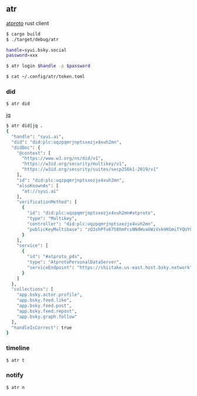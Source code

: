 ## atr

[atproto](https://github.com/bluesky-social/atproto) rust client

```sh
$ cargo build
$ ./target/debug/atr
```

```sh
handle=syui.bsky.social
password=xxx

$ atr login $handle -p $password
```

```sh
$ cat ~/.config/atr/token.toml
```

### did

```sh
$ atr did
```

[jq](https://jqlang.github.io/jq/)

```sh
$ atr did|jq .
{
  "handle": "syui.ai",
  "did": "did:plc:uqzpqmrjnptsxezjx4xuh2mn",
  "didDoc": {
    "@context": [
      "https://www.w3.org/ns/did/v1",
      "https://w3id.org/security/multikey/v1",
      "https://w3id.org/security/suites/secp256k1-2019/v1"
    ],
    "id": "did:plc:uqzpqmrjnptsxezjx4xuh2mn",
    "alsoKnownAs": [
      "at://syui.ai"
    ],
    "verificationMethod": [
      {
        "id": "did:plc:uqzpqmrjnptsxezjx4xuh2mn#atproto",
        "type": "Multikey",
        "controller": "did:plc:uqzpqmrjnptsxezjx4xuh2mn",
        "publicKeyMultibase": "zQ3shPfu6758hmFcsNNdWvaGWiVsk9KGmiTYQUYGzyWxVmLK8"
      }
    ],
    "service": [
      {
        "id": "#atproto_pds",
        "type": "AtprotoPersonalDataServer",
        "serviceEndpoint": "https://shiitake.us-east.host.bsky.network"
      }
    ]
  },
  "collections": [
    "app.bsky.actor.profile",
    "app.bsky.feed.like",
    "app.bsky.feed.post",
    "app.bsky.feed.repost",
    "app.bsky.graph.follow"
  ],
  "handleIsCorrect": true
}
```

### timeline

```sh
$ atr t
```

### notify

```sh
$ atr n
```
